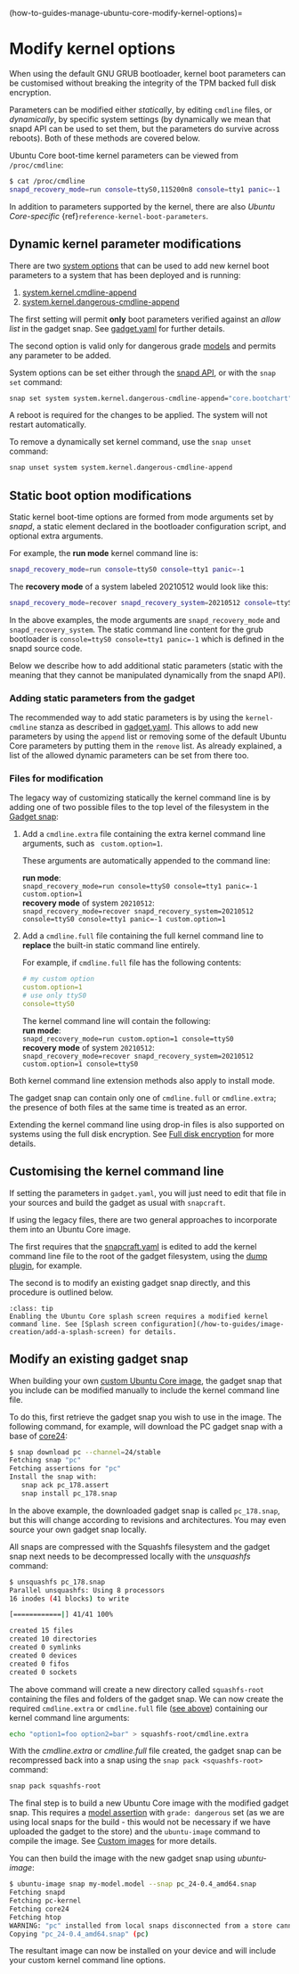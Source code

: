 (how-to-guides-manage-ubuntu-core-modify-kernel-options)=
# Modify kernel options

When using the default GNU GRUB bootloader, kernel boot parameters can be customised without breaking the integrity of the TPM backed full disk encryption.

Parameters can be modified either _statically_, by editing `cmdline` files, or _dynamically_, by  specific system settings (by dynamically we mean that snapd API can be used to set them, but the parameters do survive across reboots). Both of these methods are covered below.

Ubuntu Core boot-time kernel parameters can be viewed from `/proc/cmdline`:

```bash
$ cat /proc/cmdline
snapd_recovery_mode=run console=ttyS0,115200n8 console=tty1 panic=-1
```

In addition to parameters supported by the kernel, there are also *Ubuntu Core-specific* {ref}`reference-kernel-boot-parameters`.

## Dynamic kernel parameter modifications

There are two [system options](https://snapcraft.io/docs/system-options) that can be used to add new kernel boot parameters to a system that has been deployed and is running:

1. [system.kernel.cmdline-append](https://snapcraft.io/docs/system-options#heading--kernel-cmdline-append)
1. [system.kernel.dangerous-cmdline-append](https://snapcraft.io/docs/system-options#heading--kernel-dangerous-cmdline-append)

The first setting will permit **only** boot parameters verified against an _allow list_ in the gadget snap. See [gadget.yaml](https://snapcraft.io/docs/the-gadget-snap#heading--gadget) for further details.

The second option is valid only for dangerous grade [models](https://ubuntu.com/core/docs/reference/assertions/model) and permits any parameter to be added.

System options can be set either through the [snapd API](https://snapcraft.io/docs/snapd-api#heading--snaps-name-conf), or with the `snap set` command:

```bash
snap set system system.kernel.dangerous-cmdline-append="core.bootchart"
```

A reboot is required for the changes to be applied. The system will not restart automatically.

To remove a dynamically set kernel command, use the `snap unset` command:

```bash
snap unset system system.kernel.dangerous-cmdline-append
```

## Static boot option modifications

Static kernel boot-time options are formed from mode arguments set by _snapd_, a static element declared in the bootloader configuration script, and optional extra arguments.

For example, the **run mode** kernel command line is:

```bash
snapd_recovery_mode=run console=ttyS0 console=tty1 panic=-1
```

The **recovery mode** of a system labeled 20210512 would look like this:

```bash
snapd_recovery_mode=recover snapd_recovery_system=20210512 console=ttyS0 console=tty1 panic=-1
```

In the above examples, the mode arguments are `snapd_recovery_mode` and `snapd_recovery_system`. The static command line content for the grub bootloader is `console=ttyS0 console=tty1 panic=-1` which is defined in the snapd source code.

Below we describe how to add additional static parameters (static with the meaning that they cannot be manipulated dynamically from the snapd API).

### Adding static parameters from the gadget

The recommended way to add static parameters is by using the `kernel-cmdline` stanza as described in [gadget.yaml](https://snapcraft.io/docs/the-gadget-snap#heading--gadget). This allows to add new parameters by using the `append` list or removing some of the default Ubuntu Core parameters by putting them in the `remove` list. As already explained, a list of the allowed dynamic parameters can be set from there too.

### Files for modification

The legacy way of customizing statically the kernel command line is by adding one of two possible files to the top level of the filesystem in the [Gadget snap](/reference/gadget-snap-format):

 1. Add a `cmdline.extra` file containing the extra kernel command line arguments, such as  ` custom.option=1`. 

    These arguments are automatically appended to the command line:

    **run mode**:</br>
    `snapd_recovery_mode=run console=ttyS0 console=tty1 panic=-1 custom.option=1`</br>
     **recovery mode** of system `20210512`:</br>
    `snapd_recovery_mode=recover snapd_recovery_system=20210512 console=ttyS0 console=tty1 panic=-1 custom.option=1`

1. Add a `cmdline.full` file containing the full kernel command line to **replace** the built-in static command line entirely.

    For example, if `cmdline.full` file has the following contents:
    ```yaml
    # my custom option
    custom.option=1
    # use only ttyS0
    console=ttyS0
    ```
    The kernel command line will contain the following:</br>
    **run mode**:  
    `snapd_recovery_mode=run custom.option=1 console=ttyS0`</br>
    **recovery mode** of system `20210512`:</br>
    `snapd_recovery_mode=recover snapd_recovery_system=20210512 custom.option=1 console=ttyS0`

Both kernel command line extension methods also apply to install mode.

The gadget snap can contain only one of `cmdline.full` or `cmdline.extra`; the presence of both files at the same time is treated as an error.

Extending the kernel command line using drop-in files is also supported on systems using the full disk encryption. See [Full disk encryption](/explanation/full-disk-encryption) for more details.

## Customising the kernel command line

If setting the parameters in `gadget.yaml`, you will just need to edit that file in your sources and build the gadget as usual with `snapcraft`.

If using the legacy files, there are two general approaches to incorporate them into an Ubuntu Core image.

The first requires that the [snapcraft.yaml](https://snapcraft.io/docs/snapcraft-format) is edited to add the kernel command line file to the root of the gadget filesystem, using the [dump plugin](https://snapcraft.io/docs/dump-plugin), for example.

The second is to modify an existing gadget snap directly, and this procedure is outlined below.

```{admonition} Splash screen requirements
:class: tip
Enabling the Ubuntu Core splash screen requires a modified kernel command line. See [Splash screen configuration](/how-to-guides/image-creation/add-a-splash-screen) for details.
```
## Modify an existing gadget snap

When building your own [custom Ubuntu Core image](/how-to-guides/image-creation/add-custom-snaps), the gadget snap that you include can be  modified manually to include the kernel command line file.

To do this, first retrieve the gadget snap you wish to use in the image. The following command, for example, will download the PC gadget snap with a base of [core24](https://snapcraft.io/docs/base-snaps):

```bash
$ snap download pc --channel=24/stable
Fetching snap "pc"
Fetching assertions for "pc"
Install the snap with:
   snap ack pc_178.assert
   snap install pc_178.snap

```

In the above example, the downloaded gadget snap is called `pc_178.snap`, but this will change according to revisions and architectures. You may even source your own gadget snap locally.

All snaps are compressed with the Squashfs filesystem and the gadget snap next needs to be decompressed locally with the _unsquashfs_ command:

```bash
$ unsquashfs pc_178.snap
Parallel unsquashfs: Using 8 processors
16 inodes (41 blocks) to write

[============|] 41/41 100%

created 15 files
created 10 directories
created 0 symlinks
created 0 devices
created 0 fifos
created 0 sockets
```

The above command will create a new directory called `squashfs-root` containing the files and folders of the gadget snap. We can now create the required `cmdline.extra` or `cmdline.full` file ([see above](#customising-the-kernel-command-line)) containing our kernel command line arguments:

```bash
echo "option1=foo option2=bar" > squashfs-root/cmdline.extra
```

With the _cmdline.extra_ or _cmdline.full_ file created, the gadget snap can be recompressed back into a snap using the `snap pack <squashfs-root>` command:

```bash
snap pack squashfs-root
```

The final step is to build a new Ubuntu Core image with the modified gadget snap. This requires a [model assertion](/reference/assertions/model) with `grade: dangerous` set (as we are using local snaps for the build - this would not be necessary if we have uploaded the gadget to the store) and the `ubuntu-image` command to compile the image. See [Custom images](/how-to-guides/image-creation/add-custom-snaps) for more details.

You can then build the image with the new gadget snap using _ubuntu-image_:

```bash
$ ubuntu-image snap my-model.model --snap pc_24-0.4_amd64.snap
Fetching snapd
Fetching pc-kernel
Fetching core24
Fetching htop
WARNING: "pc" installed from local snaps disconnected from a store cannot be refreshed subsequently!
Copying "pc_24-0.4_amd64.snap" (pc)
```

The resultant image can now be installed on your device and will include your custom kernel command line options.

